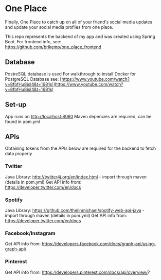 # One Place
Finally, One Place to catch up on all of your friend's social media updates and update your social media profiles from one place.

This repo represents the backend of my app and was created using Spring Boot. For frontend info, see: https://github.com/brikemp/one_place_frontend


## Database
PostreSQL database is used
For walkthrough to install Docker for PostgreSQL Database see: 
[https://www.youtube.com/watch?v=8fbfHu8isI4&t=1681s](https://www.youtube.com/watch?v=8fbfHu8isI4&t=1681s)

## Set-up
App runs on [http://localhost:8080](http://localhost:8080)
Maven depencies are required, can be found in pom.yml

## APIs
Obtaining tokens from the APIs below are required for the backend to fetch data properly

### Twitter
Java Library: http://twitter4j.org/en/index.html - import through maven (details in pom.yml)
Get API info from: https://developer.twitter.com/en/docs

### Spotify
Java Library: https://github.com/thelinmichael/spotify-web-api-java - import through maven (details in pom.yml)
Get API info from: https://developer.twitter.com/en/docs

### Facebook/Instagram
Get API info from: https://developers.facebook.com/docs/graph-api/using-graph-api/

### Pinterest
Get API info from: https://developers.pinterest.com/docs/api/overview/?
